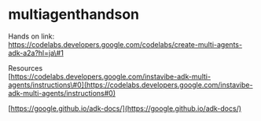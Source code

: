 # multiagenthandson

Hands on link:  
https://codelabs.developers.google.com/codelabs/create-multi-agents-adk-a2a?hl=ja\#1

Resources  
[https://codelabs.developers.google.com/instavibe-adk-multi-agents/instructions\#0](https://codelabs.developers.google.com/instavibe-adk-multi-agents/instructions#0)

[https://google.github.io/adk-docs/](https://google.github.io/adk-docs/)




